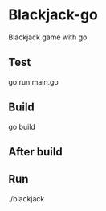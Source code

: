# Blackjack-go
Blackjack game with go

## Test
go run main.go

## Build 
go build

## After build
## Run
./blackjack
